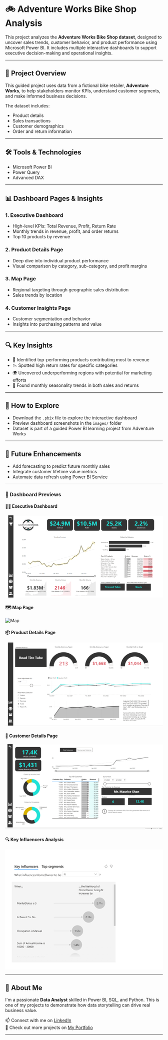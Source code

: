 # 🚲 Adventure Works Bike Shop Analysis

This project analyzes the **Adventure Works Bike Shop dataset**, designed to uncover sales trends, customer behavior, and product performance using Microsoft Power BI. It includes multiple interactive dashboards to support executive decision-making and operational insights.

---

## 📌 Project Overview

This guided project uses data from a fictional bike retailer, **Adventure Works**, to help stakeholders monitor KPIs, understand customer segments, and make informed business decisions.

The dataset includes:
- Product details
- Sales transactions
- Customer demographics
- Order and return information

---

## 🛠️ Tools & Technologies

- Microsoft Power BI  
- Power Query  
- Advanced DAX  

---

## 📊 Dashboard Pages & Insights

### 1. **Executive Dashboard**
- High-level KPIs: Total Revenue, Profit, Return Rate  
- Monthly trends in revenue, profit, and order returns  
- Top 10 products by revenue  

### 2. **Product Details Page**
- Deep dive into individual product performance  
- Visual comparison by category, sub-category, and profit margins  

### 3. **Map Page**
- Regional targeting through geographic sales distribution  
- Sales trends by location  

### 4. **Customer Insights Page**
- Customer segmentation and behavior  
- Insights into purchasing patterns and value

---

## 🔍 Key Insights

- 🚀 Identified top-performing products contributing most to revenue  
- 📉 Spotted high return rates for specific categories  
- 🌍 Uncovered underperforming regions with potential for marketing efforts  
- 📅 Found monthly seasonality trends in both sales and returns  

---

## 📁 How to Explore

- Download the `.pbix` file to explore the interactive dashboard  
- Preview dashboard screenshots in the `images/` folder 
- Dataset is part of a guided Power BI learning project from Adventure Works

---

## 🔮 Future Enhancements

- Add forecasting to predict future monthly sales  
- Integrate customer lifetime value metrics  
- Automate data refresh using Power BI Service

---

### 📌 Dashboard Previews

#### 🧑‍💼 Executive Dashboard
![Executive Dashboard](images/Executive%20Dashboard.png)

#### 🗺️ Map Page
![Map](images/Mpa.png)

#### 📦 Product Details Page
![Product Details](images/Product%20Details.png)

#### 👥 Customer Details Page
![Customer Details](images/Customer%20Details.png)

#### 🔍 Key Influencers Analysis
![Key Influencers](images/Key%20Influencers.png)

---

## 👤 About Me

I'm a passionate **Data Analyst** skilled in Power BI, SQL, and Python. This is one of my projects to demonstrate how data storytelling can drive real business value.

📫 Connect with me on [LinkedIn](https://www.linkedin.com/in/nitikeshdubey/)  
📁 Check out more projects on [My Portfolio](https://github.com/nitikeshdubey)

---

